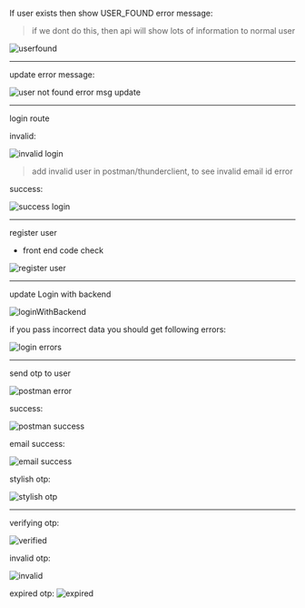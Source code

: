 If user exists then show USER_FOUND error message:

> if we dont do this, then api will show lots of information to normal user

![userfound](./img/user_found.png)

---

update error message:

![user not found error msg update](./img/userNotFoundUpdateErrMsg.png)

---

login route

invalid:

![invalid login](./img/loginInvalidCredentials.png)

> add invalid user in postman/thunderclient, to see invalid email id error

success:

![success login](./img/loginSuccess.png)

---

register user
- front end code check

![register user](./img/axiosFrontEnd.png)

---
update Login with backend 

![loginWithBackend](./img/loginWithBackend.png)

if you pass incorrect data you should get following errors:

![login errors](./img/loginErrors.png)

---
send otp to user

![postman error](./img/otpError.png)

success:

![postman success](./img/otpSuccess.png)

email success:

![email success](./img/otpSuccessEmail.png)

stylish otp:

![stylish otp](./img/StylishOtp.png)

---
verifying otp:

![verified](./img/otpVerified.png)

invalid otp:

![invalid](./img/incorrectOtp.png)

expired otp:
![expired](./img/expiredOtp.png)



